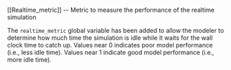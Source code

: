 [[Realtime_metric]] -- Metric to measure the performance of the realtime simulation

The `realtime_metric` global variable has been added to allow the modeler to determine how much time the simulation is idle while it waits for the wall clock time to catch up.  Values near 0 indicates poor model performance (i.e., less idle time). Values near 1 indicate good model performance (i.e., more idle time).

